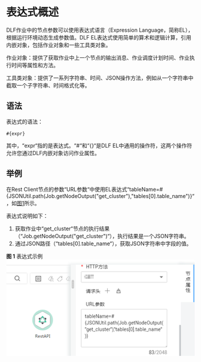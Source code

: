 # 表达式概述<a name="dayu_01_0494"></a>

DLF作业中的节点参数可以使用表达式语言（Expression Language，简称EL），根据运行环境动态生成参数值。DLF EL表达式使用简单的算术和逻辑计算，引用内嵌对象，包括作业对象和一些工具类对象。

作业对象：提供了获取作业中上一个节点的输出消息、作业调度计划时间、作业执行时间等属性和方法。

工具类对象：提供了一系列字符串、时间、JSON操作方法，例如从一个字符串中截取一个子字符串、时间格式化等。

## 语法<a name="zh-cn_topic_0132846495_section451814342016"></a>

表达式的语法：

```
#{expr}
```

其中，“expr“指的是表达式。“\#“和“\{\}“是DLF EL中通用的操作符，这两个操作符允许您通过DLF内嵌对象访问作业属性。

## 举例<a name="zh-cn_topic_0132846495_section115961325182019"></a>

在Rest Client节点的参数“URL参数“中使用EL表达式“tableName=\#\{JSONUtil.path\(Job.getNodeOutput\("get\_cluster"\),"tables\[0\].table\_name"\)\}“，如[图1](#zh-cn_topic_0132846495_fig132317717489)所示。

表达式说明如下：

1.  获取作业中“get\_cluster“节点的执行结果（“Job.getNodeOutput\("get\_cluster"\)“），执行结果是一个JSON字符串。
2.  通过JSON路径（“tables\[0\].table\_name“），获取JSON字符串中字段的值。

**图 1**  表达式示例<a name="zh-cn_topic_0132846495_fig132317717489"></a>  
![](figures/表达式示例.png "表达式示例")

